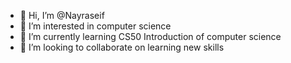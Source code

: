 - 👋 Hi, I’m @Nayraseif
- 👀 I’m interested in computer science 
- 🌱 I’m currently learning CS50 Introduction of computer science 
- 💞️ I’m looking to collaborate on learning new skills 

<!---
Nayraseif/Nayraseif is a ✨ special ✨ repository because its `README.md` (this file) appears on your GitHub profile.
You can click the Preview link to take a look at your changes.
--->
